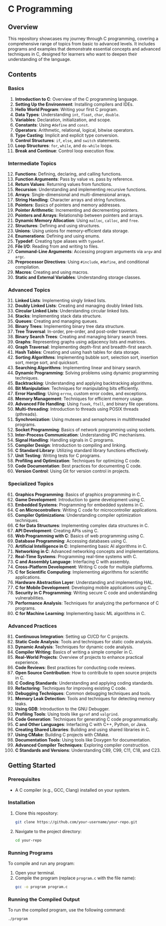 # C Programming

## Overview
This repository showcases my journey through C programming, covering a comprehensive range of topics from basic to advanced levels. It includes programs and examples that demonstrate essential concepts and advanced techniques in C, designed for learners who want to deepen their understanding of the language.

## Contents

### Basics
1. **Introduction to C**: Overview of the C programming language.
2. **Setting Up the Environment**: Installing compilers and IDEs.
3. **Hello World Program**: Writing your first C program.
4. **Data Types**: Understanding `int`, `float`, `char`, `double`.
5. **Variables**: Declaration, initialization, and scope.
6. **Constants**: Using `#define` and `const`.
7. **Operators**: Arithmetic, relational, logical, bitwise operators.
8. **Type Casting**: Implicit and explicit type conversion.
9. **Control Structures**: `if`, `else`, and `switch` statements.
10. **Loop Structures**: `for`, `while`, and `do-while` loops.
11. **Break and Continue**: Control loop execution flow.

### Intermediate Topics
12. **Functions**: Defining, declaring, and calling functions.
13. **Function Arguments**: Pass by value vs. pass by reference.
14. **Return Values**: Returning values from functions.
15. **Recursion**: Understanding and implementing recursive functions.
16. **Arrays**: Single-dimensional and multi-dimensional arrays.
17. **String Handling**: Character arrays and string functions.
18. **Pointers**: Basics of pointers and memory addresses.
19. **Pointer Arithmetic**: Incrementing and decrementing pointers.
20. **Pointers and Arrays**: Relationship between pointers and arrays.
21. **Dynamic Memory Allocation**: Using `malloc`, `calloc`, and `free`.
22. **Structures**: Defining and using structures.
23. **Unions**: Using unions for memory-efficient data storage.
24. **Enumerations**: Defining and using enums.
25. **Typedef**: Creating type aliases with `typedef`.
26. **File I/O**: Reading from and writing to files.
27. **Command-Line Arguments**: Accessing program arguments via `argv` and `argc`.
28. **Preprocessor Directives**: Using `#include`, `#define`, and conditional compilation.
29. **Macros**: Creating and using macros.
30. **Static and External Variables**: Understanding storage classes.

### Advanced Topics
31. **Linked Lists**: Implementing singly linked lists.
32. **Doubly Linked Lists**: Creating and managing doubly linked lists.
33. **Circular Linked Lists**: Understanding circular linked lists.
34. **Stacks**: Implementing stack data structure.
35. **Queues**: Creating and managing queues.
36. **Binary Trees**: Implementing binary tree data structure.
37. **Tree Traversal**: In-order, pre-order, and post-order traversal.
38. **Binary Search Trees**: Creating and managing binary search trees.
39. **Graphs**: Representing graphs using adjacency lists and matrices.
40. **Graph Traversal**: Implementing depth-first and breadth-first search.
41. **Hash Tables**: Creating and using hash tables for data storage.
42. **Sorting Algorithms**: Implementing bubble sort, selection sort, insertion sort, merge sort, and quicksort.
43. **Searching Algorithms**: Implementing linear and binary search.
44. **Dynamic Programming**: Solving problems using dynamic programming techniques.
45. **Backtracking**: Understanding and applying backtracking algorithms.
46. **Bit Manipulation**: Techniques for manipulating bits efficiently.
47. **Error Handling**: Using `errno`, custom error codes, and exceptions.
48. **Memory Management**: Techniques for efficient memory usage.
49. **Advanced File Handling**: Using `fseek`, `ftell`, and binary file operations.
50. **Multi-threading**: Introduction to threads using POSIX threads (pthreads).
51. **Synchronization**: Using mutexes and semaphores in multithreaded programs.
52. **Socket Programming**: Basics of network programming using sockets.
53. **Inter-Process Communication**: Understanding IPC mechanisms.
54. **Signal Handling**: Handling signals in C programs.
55. **Compiler Design**: Introduction to compiling and linking.
56. **C Standard Library**: Utilizing standard library functions effectively.
57. **Unit Testing**: Writing tests for C programs.
58. **Profiling and Optimization**: Techniques for optimizing C code.
59. **Code Documentation**: Best practices for documenting C code.
60. **Version Control**: Using Git for version control in projects.

### Specialized Topics
61. **Graphics Programming**: Basics of graphics programming in C.
62. **Game Development**: Introduction to game development using C.
63. **Embedded Systems**: Programming for embedded systems in C.
64. **C on Microcontrollers**: Writing C code for microcontroller applications.
65. **Compiler Optimizations**: Understanding compiler optimization techniques.
66. **C for Data Structures**: Implementing complex data structures in C.
67. **API Development**: Creating APIs using C.
68. **Web Programming with C**: Basics of web programming using C.
69. **Database Programming**: Accessing databases using C.
70. **Artificial Intelligence in C**: Implementing basic AI algorithms in C.
71. **Networking in C**: Advanced networking concepts and implementations.
72. **Real-Time Systems**: Programming real-time systems with C.
73. **C and Assembly Language**: Interfacing C with assembly.
74. **Cross-Platform Development**: Writing C code for multiple platforms.
75. **C for Scientific Computing**: Implementing algorithms for scientific applications.
76. **Hardware Abstraction Layer**: Understanding and implementing HAL.
77. **C for Mobile Development**: Developing mobile applications using C.
78. **Security in C Programming**: Writing secure C code and understanding vulnerabilities.
79. **Performance Analysis**: Techniques for analyzing the performance of C programs.
80. **C for Machine Learning**: Implementing basic ML algorithms in C.

### Advanced Practices
81. **Continuous Integration**: Setting up CI/CD for C projects.
82. **Static Code Analysis**: Tools and techniques for static code analysis.
83. **Dynamic Analysis**: Techniques for dynamic code analysis.
84. **Compiler Writing**: Basics of writing a simple compiler in C.
85. **Real-World Projects**: Overview of projects to enhance practical experience.
86. **Code Reviews**: Best practices for conducting code reviews.
87. **Open Source Contribution**: How to contribute to open source projects in C.
88. **C Coding Standards**: Understanding and applying coding standards.
89. **Refactoring**: Techniques for improving existing C code.
90. **Debugging Techniques**: Common debugging techniques and tools.
91. **Memory Leak Detection**: Tools and techniques for detecting memory leaks.
92. **Using GDB**: Introduction to the GNU Debugger.
93. **Profiling Tools**: Using tools like `gprof` and `valgrind`.
94. **Code Generation**: Techniques for generating C code programmatically.
95. **C and Other Languages**: Interfacing C with C++, Python, or Java.
96. **Creating Shared Libraries**: Building and using shared libraries in C.
97. **Using CMake**: Building C projects with CMake.
98. **Documentation Tools**: Using tools like Doxygen for documentation.
99. **Advanced Compiler Techniques**: Exploring compiler construction.
100. **C Standards and Versions**: Understanding C89, C99, C11, C18, and C23.

## Getting Started

### Prerequisites
- A C compiler (e.g., GCC, Clang) installed on your system.

### Installation
1. Clone this repository:
   ```bash
   git clone https://github.com/your-username/your-repo.git

2. Navigate to the project directory:
   ```bash
   cd your-repo

### Running Programs
To compile and run any program:

1. Open your terminal.
2. Compile the program (replace `program.c` with the file name):
   ```bash
   gcc -o program program.c
   
### Running the Compiled Output
To run the compiled program, use the following command:
```bash
./program


